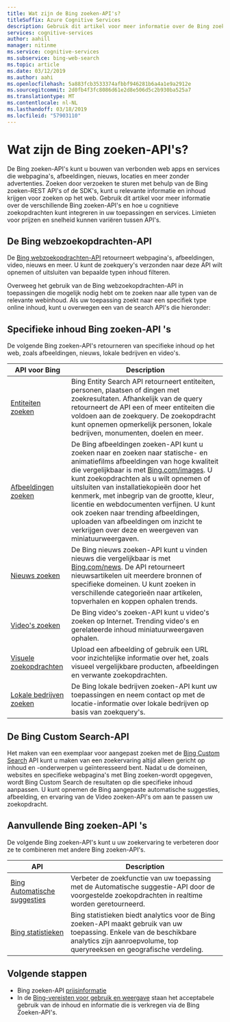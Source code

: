```yaml
---
title: Wat zijn de Bing zoeken-API's?
titleSuffix: Azure Cognitive Services
description: Gebruik dit artikel voor meer informatie over de Bing zoeken-API's, en hoe u cognitive zoekacties in uw apps en services op internet kunt inschakelen.
services: cognitive-services
author: aahill
manager: nitinme
ms.service: cognitive-services
ms.subservice: bing-web-search
ms.topic: article
ms.date: 03/12/2019
ms.author: aahi
ms.openlocfilehash: 5a883fcb3533374afbbf946281b6a4a1e9a2912e
ms.sourcegitcommit: 2d0fb4f3fc8086d61e2d8e506d5c2b930ba525a7
ms.translationtype: MT
ms.contentlocale: nl-NL
ms.lasthandoff: 03/18/2019
ms.locfileid: "57903110"
---
```

# <a name="what-are-the-bing-search-apis"></a>Wat zijn de Bing zoeken-API's?

De Bing zoeken-API's kunt u bouwen van verbonden web apps en services die webpagina's, afbeeldingen, nieuws, locaties en meer zonder advertenties. Zoeken door verzoeken te sturen met behulp van de Bing zoeken-REST API's of de SDK's, kunt u relevante informatie en inhoud krijgen voor zoeken op het web. Gebruik dit artikel voor meer informatie over de verschillende Bing zoeken-API's en hoe u cognitieve zoekopdrachten kunt integreren in uw toepassingen en services. Limieten voor prijzen en snelheid kunnen variëren tussen API's.

## <a name="the-bing-web-search-api"></a>De Bing webzoekopdrachten-API

De [Bing webzoekopdrachten-API](../Bing-Web-Search/index.yml) retourneert webpagina's, afbeeldingen, video, nieuws en meer. U kunt de zoekquery's verzonden naar deze API wilt opnemen of uitsluiten van bepaalde typen inhoud filteren.

Overweeg het gebruik van de Bing webzoekopdrachten-API in toepassingen die mogelijk nodig hebt om te zoeken naar alle typen van de relevante webinhoud. Als uw toepassing zoekt naar een specifiek type online inhoud, kunt u overwegen een van de search API's die hieronder:

## <a name="content-specific-bing-search-apis"></a>Specifieke inhoud Bing zoeken-API 's

De volgende Bing zoeken-API's retourneren van specifieke inhoud op het web, zoals afbeeldingen, nieuws, lokale bedrijven en video's.

| API voor Bing | Description |
| -- | -- |
| [Entiteiten zoeken](../Bing-Entities-Search/index.yml) | Bing Entity Search API retourneert entiteiten, personen, plaatsen of dingen met zoekresultaten. Afhankelijk van de query retourneert de API een of meer entiteiten die voldoen aan de zoekquery. De zoekopdracht kunt opnemen opmerkelijk personen, lokale bedrijven, monumenten, doelen en meer. |
| [Afbeeldingen zoeken](../Bing-Image-Search/index.yml) | De Bing afbeeldingen zoeken-API kunt u zoeken naar en zoeken naar statische- en animatiefilms afbeeldingen van hoge kwaliteit die vergelijkbaar is met [Bing.com/images](https://www.Bing.com/images). U kunt zoekopdrachten als u wilt opnemen of uitsluiten van installatiekopieën door het kenmerk, met inbegrip van de grootte, kleur, licentie en webdocumenten verfijnen. U kunt ook zoeken naar trending afbeeldingen, uploaden van afbeeldingen om inzicht te verkrijgen over deze en weergeven van miniatuurweergaven. |
| [Nieuws zoeken](../Bing-News-Search/index.yml) | De Bing nieuws zoeken-API kunt u vinden nieuws die vergelijkbaar is met [Bing.com/news](https://www.Bing.com/news). De API retourneert nieuwsartikelen uit meerdere bronnen of specifieke domeinen. U kunt zoeken in verschillende categorieën naar artikelen, topverhalen en koppen ophalen trends. |
| [Video's zoeken](../Bing-Video-Search/index.yml) | De Bing video's zoeken-API kunt u video's zoeken op Internet. Trending video's en gerelateerde inhoud miniatuurweergaven ophalen. |
| [Visuele zoekopdrachten](../Bing-visual-search/index.yml) | Upload een afbeelding of gebruik een URL voor inzichtelijke informatie over het, zoals visueel vergelijkbare producten, afbeeldingen en verwante zoekopdrachten. |
 [Lokale bedrijven zoeken](../bing-local-business-search/index.yml) | De Bing lokale bedrijven zoeken-API kunt uw toepassingen en neem contact op met de locatie-informatie over lokale bedrijven op basis van zoekquery's. |

## <a name="the-bing-custom-search-api"></a>De Bing Custom Search-API

Het maken van een exemplaar voor aangepast zoeken met de [Bing Custom Search](../Bing-Custom-Search/index.yml) API kunt u maken van een zoekervaring altijd alleen gericht op inhoud en -onderwerpen u geïnteresseerd bent. Nadat u de domeinen, websites en specifieke webpagina's met Bing zoeken-wordt opgegeven, wordt Bing Custom Search de resultaten op die specifieke inhoud aanpassen. U kunt opnemen de Bing aangepaste automatische suggesties, afbeelding, en ervaring van de Video zoeken-API's om aan te passen uw zoekopdracht.

## <a name="additional-bing-search-apis"></a>Aanvullende Bing zoeken-API 's

De volgende Bing zoeken-API's kunt u uw zoekervaring te verbeteren door ze te combineren met andere Bing zoeken-API's.

| API | Description |
| -- | -- |
| [Bing Automatische suggesties](../Bing-Autosuggest/index.yml) | Verbeter de zoekfunctie van uw toepassing met de Automatische suggestie-API door de voorgestelde zoekopdrachten in realtime worden geretourneerd.  |
| [Bing statistieken](bing-web-stats.md) | Bing statistieken biedt analytics voor de Bing zoeken-API maakt gebruik van uw toepassing. Enkele van de beschikbare analytics zijn aanroepvolume, top queryreeksen en geografische verdeling. |

## <a name="next-steps"></a>Volgende stappen

* Bing zoeken-API [prijsinformatie](https://azure.microsoft.com/pricing/details/cognitive-services/search-api/)
* In de [Bing-vereisten voor gebruik en weergave](./use-display-requirements.md) staan het acceptabele gebruik van de inhoud en informatie die is verkregen via de Bing Zoeken-API's.
